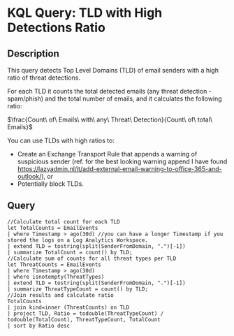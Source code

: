 # KQL Query: TLD with High Detections Ratio

## Description
This query detects Top Level Domains (TLD) of email senders with a high ratio of threat detections.

For each TLD it counts the total detected emails (any threat detection - spam/phish) and the total number of emails, and it calculates the following ratio:

$\frac{Count\ of\ Emails\ with\ any\ Threat\ Detection}{Count\ of\ total\ Emails}$

You can use TLDs with high ratios to:
- Create an Exchange Transport Rule that appends a warning of suspicious sender (ref. for the best looking warning append I have found https://lazyadmin.nl/it/add-external-email-warning-to-office-365-and-outlook/), or
- Potentially block TLDs.

## Query
```kql
//Calculate total count for each TLD
let TotalCounts = EmailEvents
| where Timestamp > ago(30d) //you can have a longer Timestamp if you stored the logs on a Log Analytics Workspace.
| extend TLD = tostring(split(SenderFromDomain, ".")[-1])
| summarize TotalCount = count() by TLD;
//Calculate sum of counts for all threat types per TLD
let ThreatCounts = EmailEvents
| where Timestamp > ago(30d)
| where isnotempty(ThreatTypes)
| extend TLD = tostring(split(SenderFromDomain, ".")[-1])
| summarize ThreatTypeCount = count() by TLD;
//Join results and calculate ratio
TotalCounts
| join kind=inner (ThreatCounts) on TLD
| project TLD, Ratio = todouble(ThreatTypeCount) / todouble(TotalCount), ThreatTypeCount, TotalCount
| sort by Ratio desc
```
